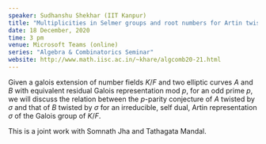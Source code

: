 ```yaml
---
speaker: Sudhanshu Shekhar (IIT Kanpur)
title: "Multiplicities in Selmer groups and root numbers for Artin twists"
date: 18 December, 2020
time: 3 pm
venue: Microsoft Teams (online)
series: "Algebra & Combinatorics Seminar"
website: http://www.math.iisc.ac.in/~khare/algcomb20-21.html
---
```


Given a galois extension of number fields $K/F$ and two elliptic curves $A$
and $B$ with equivalent residual Galois representation mod $p$, for an odd
prime $p$, we will discuss the relation between the $p$-parity conjecture of
$A$ twisted by $\sigma$ and that of $B$ twisted by $\sigma$ for an irreducible,
self dual, Artin representation $\sigma$ of the Galois group of $K/F$. 

This is a joint work with Somnath Jha and Tathagata Mandal.
